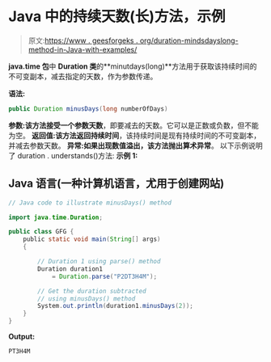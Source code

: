 # Java 中的持续天数(长)方法，示例

> 原文:[https://www . geesforgeks . org/duration-mindsdayslong-method-in-Java-with-examples/](https://www.geeksforgeeks.org/duration-minusdayslong-method-in-java-with-examples/)

**java.time 包**中 **Duration 类**的**minutdays(long)**方法用于获取该持续时间的不可变副本，减去指定的天数，作为参数传递。

**语法:**

```java
public Duration minusDays(long numberOfDays)
```

**参数:**该方法接受一个参数**天数**，即要减去的天数。它可以是正数或负数，但不能为空。
**返回值:**该方法返回**持续时间**，该持续时间是现有持续时间的不可变副本，并减去参数天数。
**异常:**如果出现数值溢出，该方法抛出**算术异常**。
以下示例说明了 duration . understands()方法:
**示例 1:**

## Java 语言(一种计算机语言，尤用于创建网站)

```java
// Java code to illustrate minusDays() method

import java.time.Duration;

public class GFG {
    public static void main(String[] args)
    {

        // Duration 1 using parse() method
        Duration duration1
            = Duration.parse("P2DT3H4M");

        // Get the duration subtracted
        // using minusDays() method
        System.out.println(duration1.minusDays(2));
    }
}
```

**Output:** 

```java
PT3H4M
```